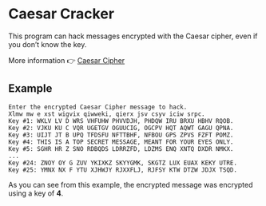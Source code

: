 # Caesar Cracker
This program can hack messages encrypted with the Caesar cipher, even if you don’t know the key.

More information 👉 [Caesar Cipher](https://en.wikipedia.org/wiki/Caesar_cipher)

## Example
```plaintext
Enter the encrypted Caesar Cipher message to hack.
Xlmw mw e xst wigvix qiwweki, qierx jsv csyv iciw srpc.
Key #1: WKLV LV D WRS VHFUHW PHVVDJH, PHDQW IRU BRXU HBHV RQOB.
Key #2: VJKU KU C VQR UGETGV OGUUCIG, OGCPV HQT AQWT GAGU QPNA.
Key #3: UIJT JT B UPQ TFDSFU NFTTBHF, NFBOU GPS ZPVS FZFT POMZ.
Key #4: THIS IS A TOP SECRET MESSAGE, MEANT FOR YOUR EYES ONLY.
Key #5: SGHR HR Z SNO RDBQDS LDRRZFD, LDZMS ENQ XNTQ DXDR NMKX.
...
Key #24: ZNOY OY G ZUV YKIXKZ SKYYGMK, SKGTZ LUX EUAX KEKY UTRE.
Key #25: YMNX NX F YTU XJHWJY RJXXFLJ, RJFSY KTW DTZW JDJX TSQD.
```

As you can see from this example, the encrypted message was encrypted using a key of **4**.
